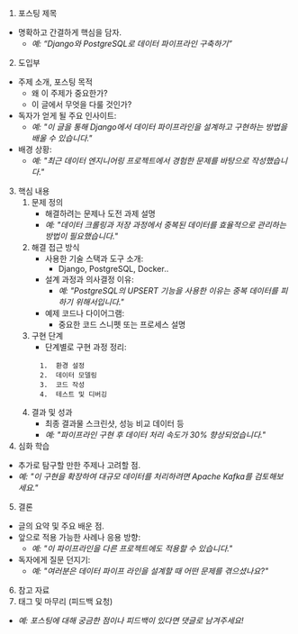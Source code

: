 1. 포스팅 제목
- 명확하고 간결하게 핵심을 담자. 
  - _예: “Django와 PostgreSQL로 데이터 파이프라인 구축하기”_

2. 도입부
- 주제 소개, 포스팅 목적
  - 왜 이 주제가 중요한가?
  - 이 글에서 무엇을 다룰 것인가?
- 독자가 얻게 될 주요 인사이트:
  - _예: "이 글을 통해 Django에서 데이터 파이프라인을 설계하고 구현하는 방법을 배울 수 있습니다."_
- 배경 상황:
  - _예: "최근 데이터 엔지니어링 프로젝트에서 경험한 문제를 바탕으로 작성했습니다."_

3. 핵심 내용
   1. 문제 정의
      - 해결하려는 문제나 도전 과제 설명
      - _예: "데이터 크롤링과 저장 과정에서 중복된 데이터를 효율적으로 관리하는 방법이 필요했습니다."_
   2. 해결 접근 방식
      - 사용한 기술 스택과 도구 소개:
        - Django, PostgreSQL, Docker..
      - 설계 과정과 의사결정 이유:
        - _예: "PostgreSQL의 UPSERT 기능을 사용한 이유는 중복 데이터를 피하기 위해서입니다."_
      - 예제 코드나 다이어그램:
        - 중요한 코드 스니펫 또는 프로세스 설명
   3. 구현 단계
      - 단계별로 구현 과정 정리:
      ```text
        1.	환경 설정
        2.	데이터 모델링
        3.	코드 작성
        4.	테스트 및 디버깅
      ```
   4. 결과 및 성과
      - 최종 결과물 스크린샷, 성능 비교 데이터 등
      - _예: "파이프라인 구현 후 데이터 처리 속도가 30% 향상되었습니다."_
4. 심화 학습
- 추가로 탐구할 만한 주제나 고려할 점.
- _예: "이 구현을 확장하여 대규모 데이터를 처리하려면 Apache Kafka를 검토해보세요."_

5. 결론
- 글의 요약 및 주요 배운 점.
- 앞으로 적용 가능한 사례나 응용 방향:
  - _예: "이 파이프라인을 다른 프로젝트에도 적용할 수 있습니다."_
- 독자에게 질문 던지기:
  - _예: "여러분은 데이터 파이프 라인을 설계할 때 어떤 문제를 겪으셨나요?"_
  
6. 참고 자료
7. 태그 및 마무리 (피드백 요청)
- _예: 포스팅에 대해 궁금한 점이나 피드백이 있다면 댓글로 남겨주세요!_